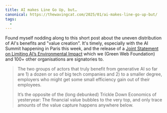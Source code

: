 ```yaml
---
title: AI makes Line Go Up, but…
canonical: https://thewavingcat.com/2025/01/ai-makes-line-go-up-but/
tags:
  -
---
```


Found myself nodding along to this short post about the uneven distribution of AI's benefits and "value creation". It's timely, especially with the AI Summit happening in Paris this week, and the release of a [Joint Statement on Limiting AI’s Environmental Impact](https://www.thegreenwebfoundation.org/news/within-bounds-joint-statement-on-limiting-ais-environmental-impact/) which we (Green Web Foundation) and 100+ other organisations are signatories to.

> The two groups of actors that truly benefit from generative AI so far are 1) a dozen or so of big tech companies and 2) to a smaller degree, employers who might get some small efficiency gain out of their employees.
>
> It’s the opposite of the (long debunked) Trickle Down Economics of yesteryear: The financial value bubbles to the very top, and only trace amounts of the value capture happens anywhere below.
